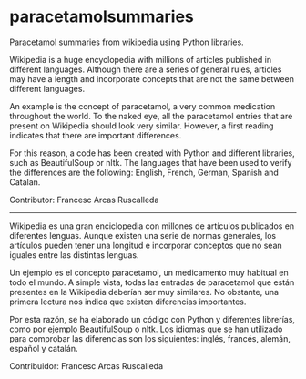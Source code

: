 # paracetamolsummaries
Paracetamol summaries from wikipedia using Python libraries.

Wikipedia is a huge encyclopedia with millions of articles published in different languages. Although there are a series of general rules, articles may have a length and incorporate concepts that are not the same between different languages.

An example is the concept of paracetamol, a very common medication throughout the world. To the naked eye, all the paracetamol entries that are present on Wikipedia should look very similar. However, a first reading indicates that there are important differences.

For this reason, a code has been created with Python and different libraries, such as BeautifulSoup or nltk. The languages that have been used to verify the differences are the following: English, French, German, Spanish and Catalan.

Contributor:
Francesc Arcas Ruscalleda

----

Wikipedia es una gran enciclopedia con millones de artículos publicados en diferentes lenguas. Aunque existen una serie de normas generales, los artículos pueden tener una longitud e incorporar conceptos que no sean iguales entre las distintas lenguas. 

Un ejemplo es el concepto paracetamol, un medicamento muy habitual en todo el mundo. A simple vista, todas las entradas de paracetamol que están presentes en la Wikipedia deberían ser muy similares. No obstante, una primera lectura nos indica que existen diferencias importantes.

Por esta razón, se ha elaborado un código con Python y diferentes librerías, como por ejemplo BeautifulSoup o nltk. Los idiomas que se han utilizado para comprobar las diferencias son los siguientes: inglés, francés, alemán, español y catalán. 

Contribuidor:
Francesc Arcas Ruscalleda
